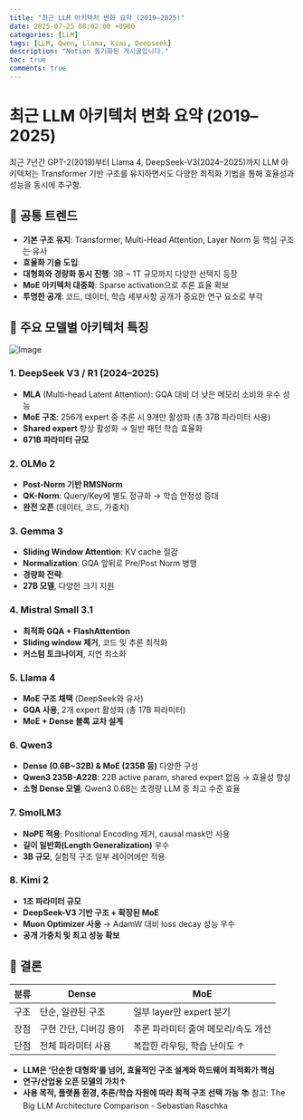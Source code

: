 ```yaml
---
title: "최근 LLM 아키텍처 변화 요약 (2019–2025)"
date: 2025-07-25 08:02:00 +0900
categories: [LLM]
tags: [LLM, Qwen, Llama, Kimi, Deepseek]
description: "Notion 동기화된 게시글입니다."
toc: true
comments: true
---
```


# 최근 LLM 아키텍처 변화 요약 (2019–2025)

최근 7년간 GPT-2(2019)부터 Llama 4, DeepSeek-V3(2024–2025)까지 LLM 아키텍처는 Transformer 기반 구조를 유지하면서도 다양한 최적화 기법을 통해 효율성과 성능을 동시에 추구함.

## 🔑 공통 트렌드

- **기본 구조 유지**: Transformer, Multi-Head Attention, Layer Norm 등 핵심 구조는 유사
- **효율화 기술 도입**:
- **대형화와 경량화 동시 진행**: 3B ~ 1T 규모까지 다양한 선택지 등장
- **MoE 아키텍처 대중화**: Sparse activation으로 추론 효율 확보
- **투명한 공개**: 코드, 데이터, 학습 세부사항 공개가 중요한 연구 요소로 부각
## 📌 주요 모델별 아키텍처 특징

![Image](https://prod-files-secure.s3.us-west-2.amazonaws.com/e6db513d-ec54-40ff-aa74-2487b0bcfe15/ac24fdd3-febf-45c7-8e99-afb6446591d8/image.png?X-Amz-Algorithm=AWS4-HMAC-SHA256&X-Amz-Content-Sha256=UNSIGNED-PAYLOAD&X-Amz-Credential=ASIAZI2LB466QYGYTX4P%2F20250727%2Fus-west-2%2Fs3%2Faws4_request&X-Amz-Date=20250727T091128Z&X-Amz-Expires=3600&X-Amz-Security-Token=IQoJb3JpZ2luX2VjEEQaCXVzLXdlc3QtMiJHMEUCIFpAploBDrkF73db%2BEsE4CaoB8hC9UaiuJqycCDFiSMDAiEAn3lFqgT4Fujs%2FD8Hcc8r0sTlBydjs0GR%2Be5wntrgy84q%2FwMIbRAAGgw2Mzc0MjMxODM4MDUiDIZQgwveHzqRp3m65yrcAz4X4Ny6jP1z3DCe5q9bPRHiA3nhIAnUFUxyLRxY9ArzvsLHaxBhrNFqasokyw8dC9vHTHSEtultC5p5y1D2Zo9DWw4X5QxEjGfc%2BRcD2T3AETF6GPam7IYL4ajksZJk9OayiTmk0JpkRw6q7MlC%2FvrX9PGk3BQiZdneya5ynj3y3dgkXgSxd%2BvnfYX06lVBih8uO2KX1b5uz%2BzA0hNEaFxBXf%2Bt3ArvvlCTw9p9nq%2F3sZaEEH1%2FyjVYoKbIeShEn6UA0iBRW5DvAOyUFbrIrPPPlWIUly9ACIjXBZcsZNE0ie6PPY89BolSQUBm6BgaJvdDIiYoEsQyzxLPQUz4P4C9xIzWO8NpyBgxcYIG%2FPa%2BcpoctWNTZZxUQgbDtaqQeqgnWOjNrRjWYHp6J9Yja%2FJr5rQx1hZD66qRvS5lMwxaOate%2BDD4CjG3BtAv%2BmnhLwtpKuudG8E0KYOjHniO60coXjEam2r6pwMplebJuQNl8KdqBA1uH07w4Fa6t7PBzM56yksZ5oBibLhtomQis%2B5tjvGX%2BLSCyhvFDODAvEGxvhA2M04l0SbZrBRFOh%2FFuLUrg2csfzGV9fEPWwjTwXjTV%2F0Fo6nlUCiF%2FuofP55u%2B2%2FemxbFdgJRjX7zMOK6lsQGOqUBTbYr%2BjK86smixPyBq9n7aA2iLBjf7SnAphV0URBukrJpd6gYt4diQmyD8VUSkauW0tOf%2BFqriCAzn3EnkgD4GdsZMuJrxERVbcc3csZLvsmeq5%2BPanwOSP3L6CmqSrBAE%2FcnEE73yaXCJLPXyzhmIlKi4gHuPmUcKG9osG7aJpnnCJS%2B%2BWLMfb%2FZUyjwVjsdqD9iDWeFMtTYJSo6fN3mksoKlvYI&X-Amz-Signature=9b6d632598b51125c49302a836ebcc8c933558fd4408573f1bb3a2f514939c1e&X-Amz-SignedHeaders=host&x-amz-checksum-mode=ENABLED&x-id=GetObject)

### 1. DeepSeek V3 / R1 (2024–2025)

- **MLA** (Multi-head Latent Attention): GQA 대비 더 낮은 메모리 소비와 우수 성능
- **MoE 구조**: 256개 expert 중 추론 시 9개만 활성화 (총 37B 파라미터 사용)
- **Shared expert** 항상 활성화 → 일반 패턴 학습 효율화
- **671B 파라미터 규모**
### 2. OLMo 2

- **Post-Norm 기반 RMSNorm**
- **QK-Norm**: Query/Key에 별도 정규화 → 학습 안정성 증대
- **완전 오픈** (데이터, 코드, 가중치)
### 3. Gemma 3

- **Sliding Window Attention**: KV cache 절감
- **Normalization**: GQA 앞뒤로 Pre/Post Norm 병행
- **경량화 전략**:
- **27B 모델**, 다양한 크기 지원
### 4. Mistral Small 3.1

- **최적화 GQA + FlashAttention**
- **Sliding window 제거**, 코드 및 추론 최적화
- **커스텀 토크나이저**, 지연 최소화
### 5. Llama 4

- **MoE 구조 채택** (DeepSeek와 유사)
- **GQA 사용**, 2개 expert 활성화 (총 17B 파라미터)
- **MoE + Dense 블록 교차 설계**
### 6. Qwen3

- **Dense (0.6B~32B) & MoE (235B 등)** 다양한 구성
- **Qwen3 235B-A22B**: 22B active param, shared expert 없음 → 효율성 향상
- **소형 Dense 모델**: Qwen3 0.6B는 초경량 LLM 중 최고 수준 효율
### 7. SmolLM3

- **NoPE 적용**: Positional Encoding 제거, causal mask만 사용
- **길이 일반화(Length Generalization)** 우수
- **3B 규모**, 실험적 구조 일부 레이어에만 적용
### 8. Kimi 2

- **1조 파라미터 규모**
- **DeepSeek-V3 기반 구조 + 확장된 MoE**
- **Muon Optimizer 사용** → AdamW 대비 loss decay 성능 우수
- **공개 가중치 및 최고 성능 확보**
## 🧩 결론

| 분류 | Dense | MoE |
| --- | --- | --- |
| 구조 | 단순, 일관된 구조 | 일부 layer만 expert 분기 |
| 장점 | 구현 간단, 디버깅 용이 | 추론 파라미터 줄여 메모리/속도 개선 |
| 단점 | 전체 파라미터 사용 | 복잡한 라우팅, 학습 난이도 ↑ |

- **LLM은 ‘단순한 대형화’를 넘어, 효율적인 구조 설계와 하드웨어 최적화가 핵심**
- **연구/산업용 오픈 모델의 가치↑**
- **사용 목적, 플랫폼 환경, 추론/학습 자원에 따라 최적 구조 선택 가능**
📚 참고: The Big LLM Architecture Comparison - Sebastian Raschka


